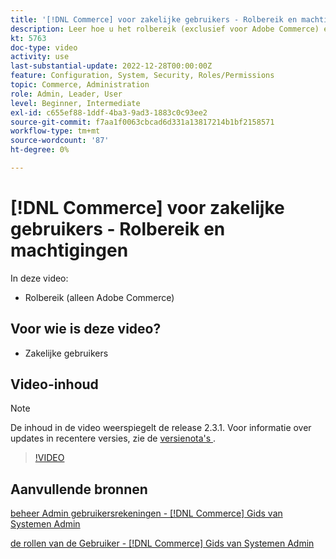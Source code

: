 ```yaml
---
title: '[!DNL Commerce] voor zakelijke gebruikers - Rolbereik en machtigingen'
description: Leer hoe u het rolbereik (exclusief voor Adobe Commerce) en de bijbehorende machtigingen per site of winkel definieert.
kt: 5763
doc-type: video
activity: use
last-substantial-update: 2022-12-28T00:00:00Z
feature: Configuration, System, Security, Roles/Permissions
topic: Commerce, Administration
role: Admin, Leader, User
level: Beginner, Intermediate
exl-id: c655ef88-1ddf-4ba3-9ad3-1883c0c93ee2
source-git-commit: f7aa1f0063cbcad6d331a13817214b1bf2158571
workflow-type: tm+mt
source-wordcount: '87'
ht-degree: 0%

---
```


# [!DNL Commerce] voor zakelijke gebruikers - Rolbereik en machtigingen

In deze video:

- Rolbereik (alleen Adobe Commerce)

## Voor wie is deze video?

- Zakelijke gebruikers

## Video-inhoud

>[!NOTE]
>
>De inhoud in de video weerspiegelt de release 2.3.1. Voor informatie over updates in recentere versies, zie de [ versienota&#39;s ](https://experienceleague.adobe.com/docs/commerce-operations/release/notes/overview.html).

>[!VIDEO](https://video.tv.adobe.com/v/35948?quality=12&learn=on)

## Aanvullende bronnen

[ beheer Admin gebruikersrekeningen -  [!DNL Commerce]  Gids van Systemen Admin ](https://experienceleague.adobe.com/docs/commerce-admin/systems/user-accounts/permissions-users-all.html)

[ de rollen van de Gebruiker -  [!DNL Commerce]  Gids van Systemen Admin ](https://experienceleague.adobe.com/docs/commerce-admin/systems/user-accounts/permissions-user-roles.html)
